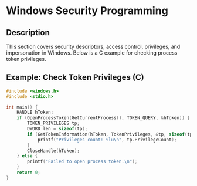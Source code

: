 # Windows Security Programming

## Description
This section covers security descriptors, access control, privileges, and impersonation in Windows. Below is a C example for checking process token privileges.

## Example: Check Token Privileges (C)

```c
#include <windows.h>
#include <stdio.h>

int main() {
    HANDLE hToken;
    if (OpenProcessToken(GetCurrentProcess(), TOKEN_QUERY, &hToken)) {
        TOKEN_PRIVILEGES tp;
        DWORD len = sizeof(tp);
        if (GetTokenInformation(hToken, TokenPrivileges, &tp, sizeof(tp), &len)) {
            printf("Privileges count: %lu\n", tp.PrivilegeCount);
        }
        CloseHandle(hToken);
    } else {
        printf("Failed to open process token.\n");
    }
    return 0;
}
```
